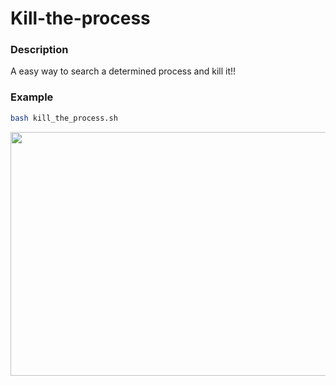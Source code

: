 # Kill-the-process
### Description
A easy way to search a determined process and kill it!!

### Example
```sh
bash kill_the_process.sh
```
<p align="center">
  <img width="670" height="390" src="https://github.com/davidahid/Kill-the-process/blob/master/images/example.png">
</p>
